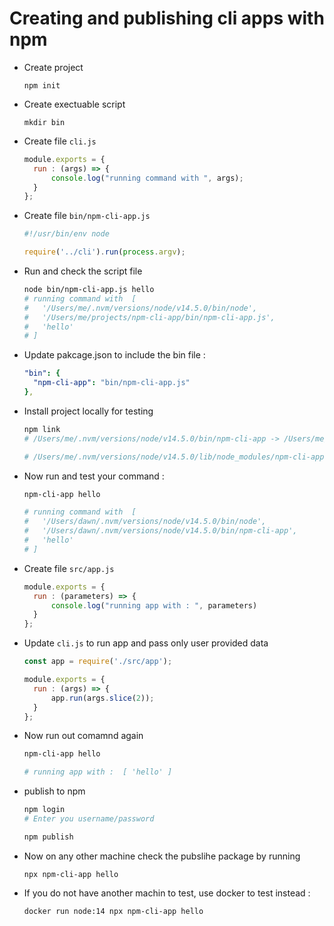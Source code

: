 

# Creating and publishing cli apps with npm



- Create project 

  ```
  npm init
  ```

- Create exectuable script 

  ```
  mkdir bin
  ```

- Create file `cli.js`

  ```javascript
  module.exports = {  
  	run : (args) => {    
  		console.log("running command with ", args);  
  	}
  };
  ```

- Create file `bin/npm-cli-app.js`

  ```javascript
  #!/usr/bin/env node
  
  require('../cli').run(process.argv);
  ```

- Run and check the script file 

  ```bash
  node bin/npm-cli-app.js hello
  # running command with  [
  #   '/Users/me/.nvm/versions/node/v14.5.0/bin/node',
  #   '/Users/me/projects/npm-cli-app/bin/npm-cli-app.js',
  #   'hello'
  # ]
  ```

- Update pakcage.json to include the bin file :

  ```yaml
  "bin": {
  	"npm-cli-app": "bin/npm-cli-app.js"
  },
  ```

- Install project locally for testing 

  ```bash
  npm link
  # /Users/me/.nvm/versions/node/v14.5.0/bin/npm-cli-app -> /Users/me/.nvm/versions/node/v14.5.0/lib/node_modules/npm-cli-app/bin/npm-cli-app.js
  
  # /Users/me/.nvm/versions/node/v14.5.0/lib/node_modules/npm-cli-app -> /Users/me/projects/npm-cli-app
  ```

- Now run and test your command : 

  ```bash
  npm-cli-app hello
  
  # running command with  [
  #   '/Users/dawn/.nvm/versions/node/v14.5.0/bin/node',
  #   '/Users/dawn/.nvm/versions/node/v14.5.0/bin/npm-cli-app',
  #   'hello'
  # ]
  ```

- Create file `src/app.js`

  ```javascript
  module.exports = {
  	run : (parameters) => {
  		console.log("running app with : ", parameters)
  	}
  };
  ```

- Update `cli.js` to run app and pass only user provided data

  ```javascript
  const app = require('./src/app');
  
  module.exports = {  
  	run : (args) => {    
  		app.run(args.slice(2));
  	}
  };
  ```

- Now run out comamnd again 

  ```bash
  npm-cli-app hello
  
  # running app with :  [ 'hello' ]
  ```

- publish to npm 

  ```bash
  npm login 
  # Enter you username/password
  
  npm publish
  ```

  

- Now on any other machine check the pubslihe package by running 

  ```
  npx npm-cli-app hello
  ```

- If you do not have another machin to test, use docker to test instead : 

  ```
  docker run node:14 npx npm-cli-app hello
  ```

  